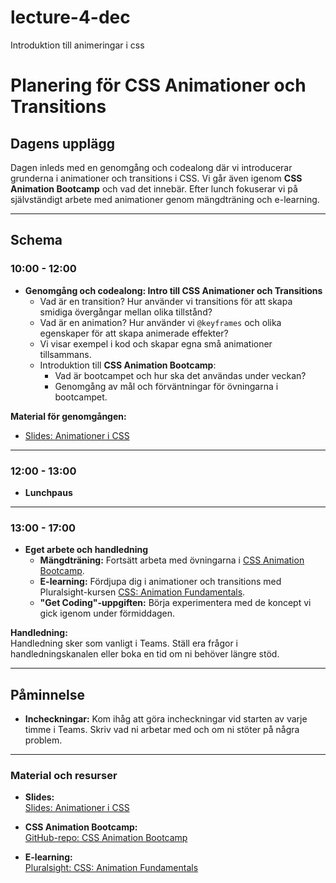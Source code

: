 # lecture-4-dec
Introduktion till animeringar i css
# **Planering för CSS Animationer och Transitions**

## **Dagens upplägg**

Dagen inleds med en genomgång och codealong där vi introducerar grunderna i animationer och transitions i CSS. Vi går även igenom **CSS Animation Bootcamp** och vad det innebär. Efter lunch fokuserar vi på självständigt arbete med animationer genom mängdträning och e-learning. 

---

## **Schema**

### **10:00 - 12:00**
- **Genomgång och codealong: Intro till CSS Animationer och Transitions**
  - Vad är en transition? Hur använder vi transitions för att skapa smidiga övergångar mellan olika tillstånd?
  - Vad är en animation? Hur använder vi `@keyframes` och olika egenskaper för att skapa animerade effekter?
  - Vi visar exempel i kod och skapar egna små animationer tillsammans.
  - Introduktion till **CSS Animation Bootcamp**:
    - Vad är bootcampet och hur ska det användas under veckan?
    - Genomgång av mål och förväntningar för övningarna i bootcampet.

**Material för genomgången:**
- [Slides: Animationer i CSS](https://docs.google.com/presentation/d/1TJ1I4Yoy8LSKiaoLRrUTKfhyzfSTSH1WKUu6M82IFMc/edit?usp=sharing)

---

### **12:00 - 13:00**
- **Lunchpaus**

---

### **13:00 - 17:00**
- **Eget arbete och handledning**
  - **Mängdträning:** Fortsätt arbeta med övningarna i [CSS Animation Bootcamp](https://github.com/Lexicon-frontend-2024-2025/animation-bootcamp).
  - **E-learning:** Fördjupa dig i animationer och transitions med Pluralsight-kursen [CSS: Animation Fundamentals](https://app.pluralsight.com/ilx/video-courses/fac15700-fb03-4c72-b291-efdb54933a8e/fb7fa961-e767-4080-b678-540d2ddb6d78/d2c922b9-ab51-4927-8329-95a47b92a9a7).
  - **"Get Coding"-uppgiften:** Börja experimentera med de koncept vi gick igenom under förmiddagen.

**Handledning:**  
Handledning sker som vanligt i Teams. Ställ era frågor i handledningskanalen eller boka en tid om ni behöver längre stöd.

---

## **Påminnelse**
- **Incheckningar:** Kom ihåg att göra incheckningar vid starten av varje timme i Teams. Skriv vad ni arbetar med och om ni stöter på några problem.

---

### **Material och resurser**
- **Slides:**  
  [Slides: Animationer i CSS](https://docs.google.com/presentation/d/1TJ1I4Yoy8LSKiaoLRrUTKfhyzfSTSH1WKUu6M82IFMc/edit?usp=sharing)

- **CSS Animation Bootcamp:**  
  [GitHub-repo: CSS Animation Bootcamp](https://github.com/Lexicon-frontend-2024-2025/animation-bootcamp)

- **E-learning:**  
  [Pluralsight: CSS: Animation Fundamentals](https://app.pluralsight.com/ilx/video-courses/fac15700-fb03-4c72-b291-efdb54933a8e/fb7fa961-e767-4080-b678-540d2ddb6d78/d2c922b9-ab51-4927-8329-95a47b92a9a7)

